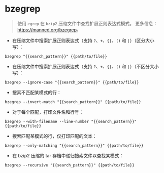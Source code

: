 # bzegrep

> 使用 `egrep` 在 `bzip2` 压缩文件中查找扩展正则表达式模式。
> 更多信息：<https://manned.org/bzegrep>。

- 在压缩文件中搜索扩展正则表达式（支持 `?`、`+`、`{}`、`()` 和 `|`）（区分大小写）：

`bzegrep "{{search_pattern}}" {{path/to/file}}`

- 在压缩文件中搜索扩展正则表达式（支持 `?`、`+`、`{}`、`()` 和 `|`）（不区分大小写）：

`bzegrep --ignore-case "{{search_pattern}}" {{path/to/file}}`

- 搜索不匹配某模式的行：

`bzegrep --invert-match "{{search_pattern}}" {{path/to/file}}`

- 对于每个匹配，打印文件名和行号：

`bzegrep --with-filename --line-number "{{search_pattern}}" {{path/to/file}}`

- 搜索匹配某模式的行，仅打印匹配的文本：

`bzegrep --only-matching "{{search_pattern}}" {{path/to/file}}`

- 在 bzip2 压缩的 tar 存档中递归搜索文件以查找某模式：

`bzegrep --recursive "{{search_pattern}}" {{path/to/file}}`
